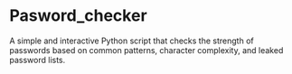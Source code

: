 # Pasword_checker
A simple and interactive Python script that checks the strength of passwords based on common patterns, character complexity, and leaked password lists.
